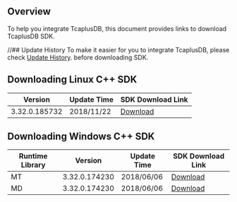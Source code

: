 [//]: # (chinagitpath:XXXXX)

## Overview
To help you integrate TcaplusDB, this document provides links to download TcaplusDB SDK.

//## Update History
To make it easier for you to integrate TcaplusDB, please check [Update History](https://intl.cloud.tencent.com/document/product/596/31926). before downloading SDK.

## Downloading Linux C++ SDK

| Version | Update Time | SDK Download Link |
|-------------| ------------- | ------------- |
| 3.32.0.185732 | 2018/11/22 | [Download](https://main.qcloudimg.com/raw/78a84e8afee5e91e44b863e86f9605bd.gz) |


## Downloading Windows C++ SDK

| Runtime Library | Version | Update Time | SDK Download Link |
|-----|-------------| ------------- | ------------- |
| MT | 3.32.0.174230 | 2018/06/06 | [Download](https://main.qcloudimg.com/raw/35485390674fbdd07a630b4dd3eb0c79.zip) |
| MD | 3.32.0.174230 | 2018/06/06 | [Download](https://main.qcloudimg.com/raw/e9665d4364e1250acfe7ba526ddfad02.zip) |

